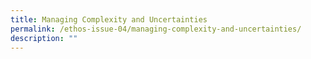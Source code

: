 ```yaml
---
title: Managing Complexity and Uncertainties
permalink: /ethos-issue-04/managing-complexity-and-uncertainties/
description: ""
---
```

